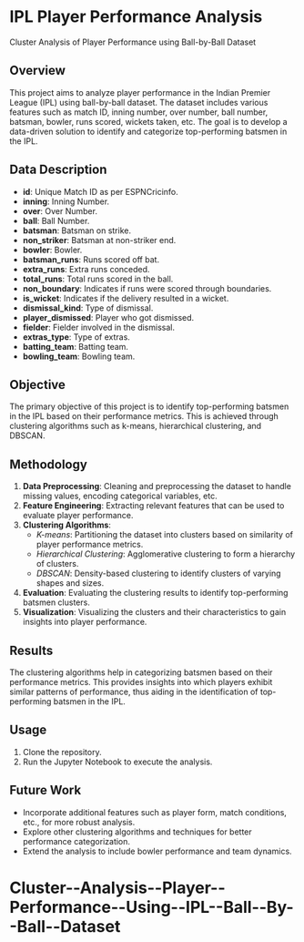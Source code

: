 # IPL Player Performance Analysis
Cluster Analysis of Player Performance using Ball-by-Ball Dataset

## Overview
This project aims to analyze player performance in the Indian Premier League (IPL) using ball-by-ball dataset. The dataset includes various features such as match ID, inning number, over number, ball number, batsman, bowler, runs scored, wickets taken, etc. The goal is to develop a data-driven solution to identify and categorize top-performing batsmen in the IPL.

## Data Description
- **id**: Unique Match ID as per ESPNCricinfo.
- **inning**: Inning Number.
- **over**: Over Number.
- **ball**: Ball Number.
- **batsman**: Batsman on strike.
- **non_striker**: Batsman at non-striker end.
- **bowler**: Bowler.
- **batsman_runs**: Runs scored off bat.
- **extra_runs**: Extra runs conceded.
- **total_runs**: Total runs scored in the ball.
- **non_boundary**: Indicates if runs were scored through boundaries.
- **is_wicket**: Indicates if the delivery resulted in a wicket.
- **dismissal_kind**: Type of dismissal.
- **player_dismissed**: Player who got dismissed.
- **fielder**: Fielder involved in the dismissal.
- **extras_type**: Type of extras.
- **batting_team**: Batting team.
- **bowling_team**: Bowling team.

## Objective
The primary objective of this project is to identify top-performing batsmen in the IPL based on their performance metrics. This is achieved through clustering algorithms such as k-means, hierarchical clustering, and DBSCAN.

## Methodology
1. **Data Preprocessing**: Cleaning and preprocessing the dataset to handle missing values, encoding categorical variables, etc.
2. **Feature Engineering**: Extracting relevant features that can be used to evaluate player performance.
3. **Clustering Algorithms**:
   - *K-means*: Partitioning the dataset into clusters based on similarity of player performance metrics.
   - *Hierarchical Clustering*: Agglomerative clustering to form a hierarchy of clusters.
   - *DBSCAN*: Density-based clustering to identify clusters of varying shapes and sizes.
4. **Evaluation**: Evaluating the clustering results to identify top-performing batsmen clusters.
5. **Visualization**: Visualizing the clusters and their characteristics to gain insights into player performance.

## Results
The clustering algorithms help in categorizing batsmen based on their performance metrics. This provides insights into which players exhibit similar patterns of performance, thus aiding in the identification of top-performing batsmen in the IPL.


## Usage
1. Clone the repository.
2. Run the Jupyter Notebook to execute the analysis.

## Future Work
- Incorporate additional features such as player form, match conditions, etc., for more robust analysis.
- Explore other clustering algorithms and techniques for better performance categorization.
- Extend the analysis to include bowler performance and team dynamics.

# Cluster--Analysis--Player--Performance--Using--IPL--Ball--By--Ball--Dataset
